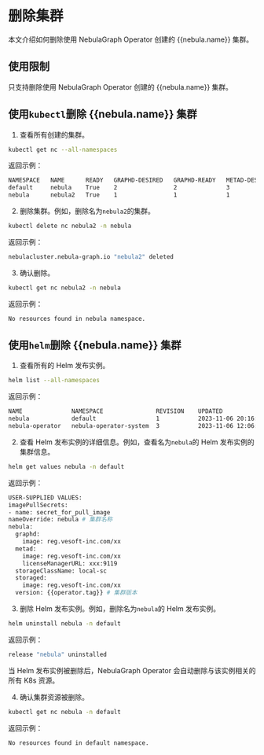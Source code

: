 # 删除集群

本文介绍如何删除使用 NebulaGraph Operator 创建的 {{nebula.name}} 集群。

## 使用限制

只支持删除使用 NebulaGraph Operator 创建的 {{nebula.name}} 集群。

## 使用`kubectl`删除 {{nebula.name}} 集群

1. 查看所有创建的集群。

  ```bash
  kubectl get nc --all-namespaces
  ```

  返回示例：

  ```bash
  NAMESPACE   NAME      READY   GRAPHD-DESIRED   GRAPHD-READY   METAD-DESIRED   METAD-READY   STORAGED-DESIRED   STORAGED-READY   AGE
  default     nebula    True    2                2              3               3             3                  3                38h
  nebula      nebula2   True    1                1              1               1             1                  1                2m7s
  ```

2. 删除集群。例如，删除名为`nebula2`的集群。

  ```bash
  kubectl delete nc nebula2 -n nebula
  ```

  返回示例：

  ```bash
  nebulacluster.nebula-graph.io "nebula2" deleted
  ```

3. 确认删除。

  ```bash
  kubectl get nc nebula2 -n nebula
  ```

  返回示例：

  ```bash
  No resources found in nebula namespace.
  ```

## 使用`helm`删除 {{nebula.name}} 集群

1. 查看所有的 Helm 发布实例。
   
  ```bash
  helm list --all-namespaces
  ```

  返回示例：

  ```bash
  NAME           	NAMESPACE             	REVISION	UPDATED                                	STATUS  	CHART                	APP VERSION
  nebula         	default               	1       	2023-11-06 20:16:07.913136377 +0800 CST	deployed	nebula-cluster-1.7.1 	1.7.1
  nebula-operator	nebula-operator-system	3       	2023-11-06 12:06:24.742397418 +0800 CST	deployed	nebula-operator-1.7.1	1.7.1
  ```

2. 查看 Helm 发布实例的详细信息。例如，查看名为`nebula`的 Helm 发布实例的集群信息。

  ```bash
  helm get values nebula -n default
  ```

  返回示例：

  ```bash
  USER-SUPPLIED VALUES:
  imagePullSecrets:
  - name: secret_for_pull_image
  nameOverride: nebula # 集群名称
  nebula:
    graphd:
      image: reg.vesoft-inc.com/xx
    metad:
      image: reg.vesoft-inc.com/xx
      licenseManagerURL: xxx:9119
    storageClassName: local-sc
    storaged:
      image: reg.vesoft-inc.com/xx
    version: {{operator.tag}} # 集群版本
  ```  

3. 删除 Helm 发布实例。例如，删除名为`nebula`的 Helm 发布实例。

  ```bash
  helm uninstall nebula -n default
  ```

  返回示例：

  ```bash
  release "nebula" uninstalled
  ```

  当 Helm 发布实例被删除后，NebulaGraph Operator 会自动删除与该实例相关的所有 K8s 资源。

4. 确认集群资源被删除。

  ```bash
  kubectl get nc nebula -n default
  ```

  返回示例：

  ```bash
  No resources found in default namespace.
  ```

  
